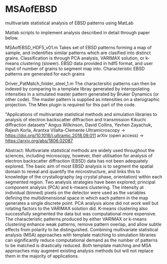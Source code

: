# MSAofEBSD
multivariate statistical analysis of EBSD patterns using MatLab

Matlab scripts to implement analysis described in detail through paper below. 

MSAofEBSD_HDF5_v01.m
Takes set of EBSD patterns forming a map of sample, and indentifies similar patterns which are clasified into distinct grains.
Classification is through PCA analysis, VARIMAX solution, or k-means clustering (slower).
EBSD data provided in hdf5 format, and user input of number of grains to segment map into.
Characteristic EBSD patterns are generated for each grains

Driver_PatMatch_folder_steel_1.m
The charactersitic patterns can then be indexed by comparing to a template libray generated by interopolating intensities in a simulated master pattern generated by Bruker Dynamics (or other code).  The master pattern is supplied as intensities on a sterographic projection. 
The Mtex plugin is required for this part of the code.




 "Applications of multivariate statistical methods and simulation libraries to analysis of electron backscatter diffraction and transmission Kikuchi diffraction datasets" 
Angus Wilkinson, David Collins, Yevhen Zayachuk, Rajesh Korla, Arantxa Vilalta-Clemente
Ultramicroscopy     -> https://doi.org/10.1016/j.ultramic.2018.09.011
arXiv (open access) -> https://arxiv.org/abs/1806.02087

Abstract:
Multivariate statistical methods are widely used throughout the sciences, including microscopy, however, their utilisation for analysis of electron backscatter diffraction (EBSD) data has not been adequately explored. The basic aim of most EBSD analysis is to segment the spatial domain to reveal and quantify the microstructure, and links this to knowledge of the crystallography (eg crystal phase, orientation) within each segmented region. Two analysis strategies have been explored; principal component analysis (PCA) and k-means clustering. The intensity at individual (binned) pixels on the detector were used as the variables defining the multidimensional space in which each pattern in the map generates a single discrete point. PCA analysis alone did not work well but rotating factors to the VARIMAX solution did. K-means clustering also successfully segmented the data but was computational more expensive. The characteristic patterns produced by either VARIMAX or k-means clustering enhance weak patterns, remove pattern overlap, and allow subtle effects from polarity to be distinguished. Combining multivariate statistical analysis (MSA) approaches with template matching to simulation libraries can significantly reduce computational demand as the number of patterns to be matched is drastically reduced. Both template matching and MSA approaches may augment existing analysis methods but will not replace them in the majority of applications.
